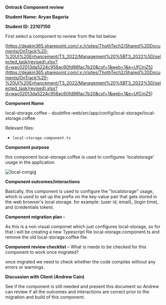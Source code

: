 **Ontrack Component review**

**Student Name: Aryan Bagoria**

**Student ID: 22107150**

First select a component to review from the list below:

[https://deakin365.sharepoint.com/:x:/r/sites/ThothTech2/Shared%20Documents/OnTrack%20-%20UI%20Enhancement/T3_2022/Management%20%5BT3_2022%5D/selected_task(revised).xlsx?d=wac02013da5224c958ac60fd96fac7b20&csf=1&web=1&e=UfCmZ5](<https://deakin365.sharepoint.com/:x:/r/sites/ThothTech2/Shared%20Documents/OnTrack%20-%20UI%20Enhancement/T3_2022/Management%20%5BT3_2022%5D/selected_task(revised).xlsx?d=wac02013da5224c958ac60fd96fac7b20&csf=1&web=1&e=UfCmZ5>)

**Component Name**

local-storage.coffee - doubtfire-web/src/app/config/local-storage/local-storage.coffee

Relevant files:

- `local-storage.component.ts`

**Component purpose**

this component local-storage.coffee is used to configures 'localstorage' usage in the application

![local-congig](local-config.png)

**Component outcomes/interactions**

Basically, this component is used to configure the "localstorage" usage, which is used to set up the
prefix on the key-value pair that gets stored in the web browser's local storage. for example: (user
id, email), (login time), and (credentials token).

**Component migration plan -**

As this is a non visual componet which just configures local-storage, so for that i will be creating
a new Typescript file local-storage.component.ts and remove the old local-storage.coffee file.

**Component review checklist** – What is needs to be checked for this component to work once
migrated?

once migrated we need to check whether the code compiles without any errors or warnings.

**Discussion with Client (Andrew Cain)**

See if the component is still needed and present this document so Andrew can review if all the
outcomes and interactions are correct prior to the migration and build of this component.
